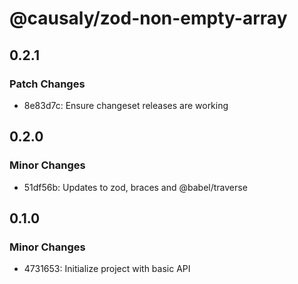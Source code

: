 # @causaly/zod-non-empty-array

## 0.2.1

### Patch Changes

- 8e83d7c: Ensure changeset releases are working

## 0.2.0

### Minor Changes

- 51df56b: Updates to zod, braces and @babel/traverse

## 0.1.0

### Minor Changes

- 4731653: Initialize project with basic API
